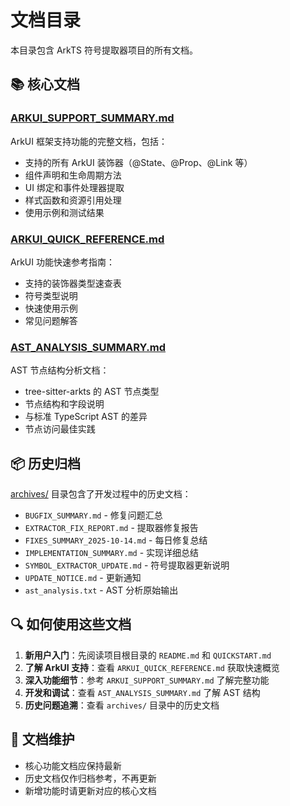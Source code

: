# 文档目录

本目录包含 ArkTS 符号提取器项目的所有文档。

## 📚 核心文档

### [ARKUI_SUPPORT_SUMMARY.md](./ARKUI_SUPPORT_SUMMARY.md)
ArkUI 框架支持功能的完整文档，包括：
- 支持的所有 ArkUI 装饰器（@State、@Prop、@Link 等）
- 组件声明和生命周期方法
- UI 绑定和事件处理器提取
- 样式函数和资源引用处理
- 使用示例和测试结果

### [ARKUI_QUICK_REFERENCE.md](./ARKUI_QUICK_REFERENCE.md)
ArkUI 功能快速参考指南：
- 支持的装饰器类型速查表
- 符号类型说明
- 快速使用示例
- 常见问题解答

### [AST_ANALYSIS_SUMMARY.md](./AST_ANALYSIS_SUMMARY.md)
AST 节点结构分析文档：
- tree-sitter-arkts 的 AST 节点类型
- 节点结构和字段说明
- 与标准 TypeScript AST 的差异
- 节点访问最佳实践

## 📦 历史归档

[archives/](./archives/) 目录包含了开发过程中的历史文档：
- `BUGFIX_SUMMARY.md` - 修复问题汇总
- `EXTRACTOR_FIX_REPORT.md` - 提取器修复报告
- `FIXES_SUMMARY_2025-10-14.md` - 每日修复总结
- `IMPLEMENTATION_SUMMARY.md` - 实现详细总结
- `SYMBOL_EXTRACTOR_UPDATE.md` - 符号提取器更新说明
- `UPDATE_NOTICE.md` - 更新通知
- `ast_analysis.txt` - AST 分析原始输出

## 🔍 如何使用这些文档

1. **新用户入门**：先阅读项目根目录的 `README.md` 和 `QUICKSTART.md`
2. **了解 ArkUI 支持**：查看 `ARKUI_QUICK_REFERENCE.md` 获取快速概览
3. **深入功能细节**：参考 `ARKUI_SUPPORT_SUMMARY.md` 了解完整功能
4. **开发和调试**：查看 `AST_ANALYSIS_SUMMARY.md` 了解 AST 结构
5. **历史问题追溯**：查看 `archives/` 目录中的历史文档

## 📝 文档维护

- 核心功能文档应保持最新
- 历史文档仅作归档参考，不再更新
- 新增功能时请更新对应的核心文档
